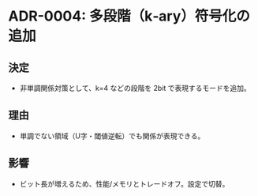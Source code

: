 # ADR-0004: 多段階（k‑ary）符号化の追加

## 決定
- 非単調関係対策として、k=4 などの段階を 2bit で表現するモードを追加。

## 理由
- 単調でない領域（U字・閾値逆転）でも関係が表現できる。

## 影響
- ビット長が増えるため、性能/メモリとトレードオフ。設定で切替。
